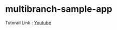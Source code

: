 # multibranch-sample-app
Tutorail Link : [Youtube]([https://www.google.com](https://www.youtube.com/watch?v=B_2FXWI6CWg&ab_channel=CloudBeesTV))
